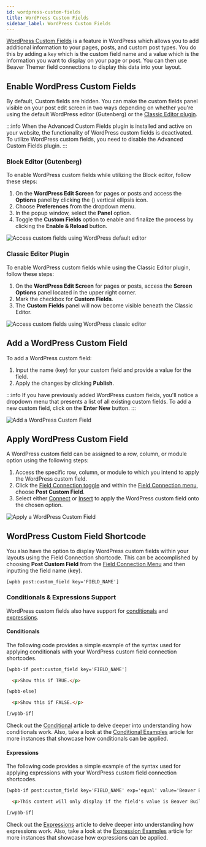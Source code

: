 ```yaml
---
id: wordpress-custom-fields
title: WordPress Custom Fields
sidebar_label: WordPress Custom Fields
---
```


[WordPress Custom Fields](https://wordpress.org/support/article/custom-fields/) is a feature in WordPress which allows you to add additional information to your pages, posts, and custom post types. You do this by adding a `key` which is the custom field name and a value which is the information you want to display on your page or post. You can then use Beaver Themer field connections to display this data into your layout.

## Enable WordPress Custom Fields

By default, Custom fields are hidden. You can make the custom fields panel visible on your post edit screen in two ways depending on whether you're using the default WordPress editor (Gutenberg) or the [Classic Editor plugin](https://wordpress.org/plugins/classic-editor/). 

:::info
When the Advanced Custom Fields plugin is installed and active on your website, the functionality of WordPress custom fields is deactivated. To utilize WordPress custom fields, you need to disable the Advanced Custom Fields plugin.
:::
### Block Editor (Gutenberg)

To enable WordPress custom fields while utilizing the Block editor, follow these steps:

1. On the **WordPress Edit Screen** for pages or posts and access the **Options** panel by clicking the (<i className="fa-solid fa-ellipsis-vertical"></i>) vertical ellipsis icon.
2. Choose **Preferences** from the dropdown menu.
3. In the popup window, select the **Panel** option.
4. Toggle the **Custom Fields** option to enable and finalize the process by clicking the **Enable & Reload** button.

![Access custom fields using WordPress default editor](/img/beaver-themer/field-connections--wp-custom-fields--1.jpg)

### Classic Editor Plugin

To enable WordPress custom fields while using the Classic Editor plugin, follow these steps:

1. On the **WordPress Edit Screen** for pages or posts, access the **Screen Options** panel located in the upper right corner.
2. Mark the checkbox for **Custom Fields**.
3. The **Custom Fields** panel will now become visible beneath the Classic Editor.

![Access custom fields using WordPress classic editor](/img/beaver-themer/field-connections--wp-custom-fields--2.jpg)

## Add a WordPress Custom Field

To add a WordPress custom field:

1. Input the name (key) for your custom field and provide a value for the field.
2. Apply the changes by clicking **Publish**.

:::info
If you have previously added WordPress custom fields, you'll notice a dropdown menu that presents a list of all existing custom fields. To add a new custom field, click on the **Enter New** button.
:::

![Add a WordPress Custom Field](/img/beaver-themer/field-connections--wp-custom-fields--3.jpg)

## Apply WordPress Custom Field

A WordPress custom field can be assigned to a row, column, or module option using the following steps:

1. Access the specific row, column, or module to which you intend to apply the WordPress custom field.
2. Click the [Field Connection toggle](getting-started.md#access-field-connections) and within the [Field Connection menu](getting-started.md#field-connection-menu), choose **Post Custom Field**.
3. Select either [Connect](getting-started.md#connect) or [Insert](getting-started.md#insert) to apply the WordPress custom field onto the chosen option.

![Apply a WordPress Custom Field](/img/beaver-themer/field-connections--wp-custom-fields--4.jpg)

## WordPress Custom Field Shortcode

You also have the option to display WordPress custom fields within your layouts using the Field Connection shortcode. This can be accomplished by choosing **Post Custom Field** from the [Field Connection Menu](getting-started.md#field-connection-menu) and then inputting the field name (key).

```markup
[wpbb post:custom_field key='FIELD_NAME']
```

### Conditionals & Expressions Support

WordPress custom fields also have support for [conditionals](conditionals.md) and [expressions](expressions.md).

#### Conditionals

The following code provides a simple example of the syntax used for applying conditionals with your WordPress custom field connection shortcodes.

```html
[wpbb-if post:custom_field key='FIELD_NAME']

  <p>Show this if TRUE.</p>

[wpbb-else]

  <p>Show this if FALSE.</p>

[/wpbb-if]
```

Check out the [Conditional](conditionals.md) article to delve deeper into understanding how conditionals work. Also, take a look at the [Conditional Examples](examples/conditional.md) article for more instances that showcase how conditionals can be applied.

#### Expressions

The following code provides a simple example of the syntax used for applying expressions with your WordPress custom field connection shortcodes.

```html
[wpbb-if post:custom_field key='FIELD_NAME' exp='equal' value='Beaver Builder']

  <p>This content will only display if the field's value is Beaver Builder.</p>

[/wpbb-if]
```

Check out the [Expressions](expressions.md) article to delve deeper into understanding how expressions work. Also, take a look at the [Expression Examples](examples/expressions.md) article for more instances that showcase how expressions can be applied.
